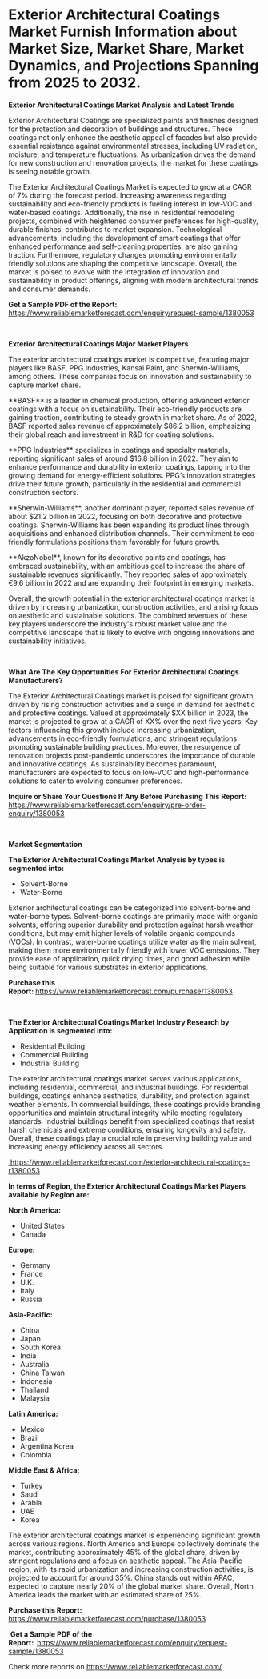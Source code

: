 <p><h1>Exterior Architectural Coatings Market Furnish Information about Market Size, Market Share, Market Dynamics, and Projections Spanning from 2025 to 2032.</h1></p><p><strong>Exterior Architectural Coatings Market Analysis and Latest Trends</strong></p>
<p><p>Exterior Architectural Coatings are specialized paints and finishes designed for the protection and decoration of buildings and structures. These coatings not only enhance the aesthetic appeal of facades but also provide essential resistance against environmental stresses, including UV radiation, moisture, and temperature fluctuations. As urbanization drives the demand for new construction and renovation projects, the market for these coatings is seeing notable growth.</p><p>The Exterior Architectural Coatings Market is expected to grow at a CAGR of 7% during the forecast period. Increasing awareness regarding sustainability and eco-friendly products is fueling interest in low-VOC and water-based coatings. Additionally, the rise in residential remodeling projects, combined with heightened consumer preferences for high-quality, durable finishes, contributes to market expansion. Technological advancements, including the development of smart coatings that offer enhanced performance and self-cleaning properties, are also gaining traction. Furthermore, regulatory changes promoting environmentally friendly solutions are shaping the competitive landscape. Overall, the market is poised to evolve with the integration of innovation and sustainability in product offerings, aligning with modern architectural trends and consumer demands.</p></p>
<p><strong>Get a Sample PDF of the Report:&nbsp;</strong> <a href="https://www.reliablemarketforecast.com/enquiry/request-sample/1380053?utm_campaign=2190&utm_medium=2&utm_source=Github&utm_content=ia&utm_term=01022025&utm_id=exterior-architectural-coatings">https://www.reliablemarketforecast.com/enquiry/request-sample/1380053</a></p>
<p>&nbsp;</p>
<p><strong>Exterior Architectural Coatings Major Market Players</strong></p>
<p><p>The exterior architectural coatings market is competitive, featuring major players like BASF, PPG Industries, Kansai Paint, and Sherwin-Williams, among others. These companies focus on innovation and sustainability to capture market share.</p><p>**BASF** is a leader in chemical production, offering advanced exterior coatings with a focus on sustainability. Their eco-friendly products are gaining traction, contributing to steady growth in market share. As of 2022, BASF reported sales revenue of approximately $86.2 billion, emphasizing their global reach and investment in R&D for coating solutions.</p><p>**PPG Industries** specializes in coatings and specialty materials, reporting significant sales of around $16.8 billion in 2022. They aim to enhance performance and durability in exterior coatings, tapping into the growing demand for energy-efficient solutions. PPG’s innovation strategies drive their future growth, particularly in the residential and commercial construction sectors.</p><p>**Sherwin-Williams**, another dominant player, reported sales revenue of about $21.2 billion in 2022, focusing on both decorative and protective coatings. Sherwin-Williams has been expanding its product lines through acquisitions and enhanced distribution channels. Their commitment to eco-friendly formulations positions them favorably for future growth.</p><p>**AkzoNobel**, known for its decorative paints and coatings, has embraced sustainability, with an ambitious goal to increase the share of sustainable revenues significantly. They reported sales of approximately €9.6 billion in 2022 and are expanding their footprint in emerging markets.</p><p>Overall, the growth potential in the exterior architectural coatings market is driven by increasing urbanization, construction activities, and a rising focus on aesthetic and sustainable solutions. The combined revenues of these key players underscore the industry's robust market value and the competitive landscape that is likely to evolve with ongoing innovations and sustainability initiatives.</p></p>
<p>&nbsp;</p>
<p><strong>What Are The Key Opportunities For Exterior Architectural Coatings Manufacturers?</strong></p>
<p><p>The Exterior Architectural Coatings market is poised for significant growth, driven by rising construction activities and a surge in demand for aesthetic and protective coatings. Valued at approximately $XX billion in 2023, the market is projected to grow at a CAGR of XX% over the next five years. Key factors influencing this growth include increasing urbanization, advancements in eco-friendly formulations, and stringent regulations promoting sustainable building practices. Moreover, the resurgence of renovation projects post-pandemic underscores the importance of durable and innovative coatings. As sustainability becomes paramount, manufacturers are expected to focus on low-VOC and high-performance solutions to cater to evolving consumer preferences.</p></p>
<p><strong>Inquire or Share Your Questions If Any Before Purchasing This Report:</strong> <a href="https://www.reliablemarketforecast.com/enquiry/pre-order-enquiry/1380053?utm_campaign=2190&utm_medium=2&utm_source=Github&utm_content=ia&utm_term=01022025&utm_id=exterior-architectural-coatings">https://www.reliablemarketforecast.com/enquiry/pre-order-enquiry/1380053</a></p>
<p>&nbsp;</p>
<p><strong>Market Segmentation</strong></p>
<p><strong>The Exterior Architectural Coatings Market Analysis by types is segmented into:</strong></p>
<p><ul><li>Solvent-Borne</li><li>Water-Borne</li></ul></p>
<p><p>Exterior architectural coatings can be categorized into solvent-borne and water-borne types. Solvent-borne coatings are primarily made with organic solvents, offering superior durability and protection against harsh weather conditions, but may emit higher levels of volatile organic compounds (VOCs). In contrast, water-borne coatings utilize water as the main solvent, making them more environmentally friendly with lower VOC emissions. They provide ease of application, quick drying times, and good adhesion while being suitable for various substrates in exterior applications.</p></p>
<p><strong>Purchase this Report:&nbsp;</strong><a href="https://www.reliablemarketforecast.com/purchase/1380053?utm_campaign=2190&utm_medium=2&utm_source=Github&utm_content=ia&utm_term=01022025&utm_id=exterior-architectural-coatings">https://www.reliablemarketforecast.com/purchase/1380053</a></p>
<p>&nbsp;</p>
<p><strong>The Exterior Architectural Coatings Market Industry Research by Application is segmented into:</strong></p>
<p><ul><li>Residential Building</li><li>Commercial Building</li><li>Industrial Building</li></ul></p>
<p><p>The exterior architectural coatings market serves various applications, including residential, commercial, and industrial buildings. For residential buildings, coatings enhance aesthetics, durability, and protection against weather elements. In commercial buildings, these coatings provide branding opportunities and maintain structural integrity while meeting regulatory standards. Industrial buildings benefit from specialized coatings that resist harsh chemicals and extreme conditions, ensuring longevity and safety. Overall, these coatings play a crucial role in preserving building value and increasing energy efficiency across all sectors.</p></p>
<p><a href="https://www.reliablemarketforecast.com/exterior-architectural-coatings-r1380053?utm_campaign=2190&utm_medium=2&utm_source=Github&utm_content=ia&utm_term=01022025&utm_id=exterior-architectural-coatings">&nbsp;https://www.reliablemarketforecast.com/exterior-architectural-coatings-r1380053</a></p>
<p><strong>In terms of Region, the Exterior Architectural Coatings Market Players available by Region are:</strong></p>
<p>
    <p> <strong> North America: </strong>
        <ul>
            <li>United States</li>
            <li>Canada</li>
        </ul>
        </p> 
    <p> <strong> Europe: </strong>
        <ul>
            <li>Germany</li>
            <li>France</li>
            <li>U.K.</li>
            <li>Italy</li>
            <li>Russia</li>
        </ul>
        </p> 
    <p> <strong> Asia-Pacific: </strong>
        <ul>
            <li>China</li>
            <li>Japan</li>
            <li>South Korea</li>
            <li>India</li>
            <li>Australia</li>
            <li>China Taiwan</li>
            <li>Indonesia</li>
            <li>Thailand</li>
            <li>Malaysia</li>
        </ul>
        </p> 
    <p> <strong> Latin America: </strong>
        <ul>
            <li>Mexico</li>
            <li>Brazil</li>
            <li>Argentina Korea</li>
            <li>Colombia</li>
        </ul>
        </p> 
    <p> <strong> Middle East & Africa: </strong>
        <ul>
            <li>Turkey</li>
            <li>Saudi</li>
            <li>Arabia</li>
            <li>UAE</li>
            <li>Korea</li>
        </ul>
    </p>
    </p>
<p><p>The exterior architectural coatings market is experiencing significant growth across various regions. North America and Europe collectively dominate the market, contributing approximately 45% of the global share, driven by stringent regulations and a focus on aesthetic appeal. The Asia-Pacific region, with its rapid urbanization and increasing construction activities, is projected to account for around 35%. China stands out within APAC, expected to capture nearly 20% of the global market share. Overall, North America leads the market with an estimated share of 25%.</p></p>
<p><strong>Purchase this Report: </strong><a href="https://www.reliablemarketforecast.com/purchase/1380053?utm_campaign=2190&utm_medium=2&utm_source=Github&utm_content=ia&utm_term=01022025&utm_id=exterior-architectural-coatings">https://www.reliablemarketforecast.com/purchase/1380053</a></p>
<p>&nbsp;<strong>Get a Sample PDF of the Report:&nbsp;&nbsp;</strong><a href="https://www.reliablemarketforecast.com/enquiry/request-sample/1380053?utm_campaign=2190&utm_medium=2&utm_source=Github&utm_content=ia&utm_term=01022025&utm_id=exterior-architectural-coatings">https://www.reliablemarketforecast.com/enquiry/request-sample/1380053</a></p>
<p><strong></strong></p>
<p>Check more reports on <a href="https://www.reliablemarketforecast.com/?utm_campaign=2190&utm_medium=2&utm_source=Github&utm_content=ia&utm_term=01022025&utm_id=exterior-architectural-coatings">https://www.reliablemarketforecast.com/</a></p>